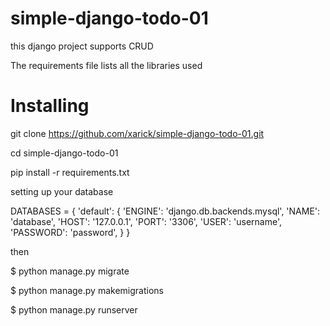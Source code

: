 # simple-django-todo-01

this django project supports CRUD

The requirements file lists all the libraries used

# Installing

git clone https://github.com/xarick/simple-django-todo-01.git 

cd simple-django-todo-01

pip install -r requirements.txt

setting up your database

DATABASES = {
    'default': {
        'ENGINE': 'django.db.backends.mysql',
        'NAME': 'database',
        'HOST': '127.0.0.1',
        'PORT': '3306',
        'USER': 'username',
        'PASSWORD': 'password',
    }
}

then

$ python manage.py migrate

$ python manage.py makemigrations

$ python manage.py runserver

